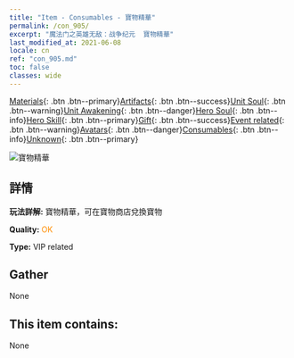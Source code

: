 ```yaml
---
title: "Item - Consumables - 寶物精華"
permalink: /con_905/
excerpt: "魔法门之英雄无敌：战争纪元  寶物精華"
last_modified_at: 2021-06-08
locale: cn
ref: "con_905.md"
toc: false
classes: wide
---
```

 [Materials](/ItemsCN/){: .btn .btn--primary}[Artifacts](/ItemsCN/Artifacts/){: .btn .btn--success}[Unit Soul](/ItemsCN/UnitSoul/){: .btn .btn--warning}[Unit Awakening](/ItemsCN/UnitAwakening/){: .btn .btn--danger}[Hero Soul](/ItemsCN/HeroSoul/){: .btn .btn--info}[Hero Skill](/ItemsCN/HeroSkill/){: .btn .btn--primary}[Gift](/ItemsCN/Gift/){: .btn .btn--success}[Event related](/ItemsCN/Events/){: .btn .btn--warning}[Avatars](/ItemsCN/Avatars/){: .btn .btn--danger}[Consumables](/ItemsCN/Consumables/){: .btn .btn--info}[Unknown](/ItemsCN/Unknown/){: .btn .btn--primary}

 ![寶物精華](/images/t/i_99.png)

## 詳情
 **玩法詳解:** 寶物精華，可在寶物商店兌換寶物

 **Quality:** <span style="color: #FF8C00">OK</span>

 **Type:** VIP related

## Gather

  None

## This item contains:

  None

